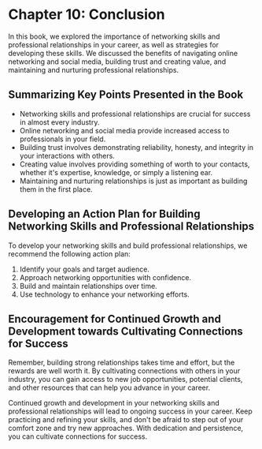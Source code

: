 Chapter 10: Conclusion
======================

In this book, we explored the importance of networking skills and professional relationships in your career, as well as strategies for developing these skills. We discussed the benefits of navigating online networking and social media, building trust and creating value, and maintaining and nurturing professional relationships.

Summarizing Key Points Presented in the Book
--------------------------------------------

* Networking skills and professional relationships are crucial for success in almost every industry.
* Online networking and social media provide increased access to professionals in your field.
* Building trust involves demonstrating reliability, honesty, and integrity in your interactions with others.
* Creating value involves providing something of worth to your contacts, whether it's expertise, knowledge, or simply a listening ear.
* Maintaining and nurturing relationships is just as important as building them in the first place.

Developing an Action Plan for Building Networking Skills and Professional Relationships
---------------------------------------------------------------------------------------

To develop your networking skills and build professional relationships, we recommend the following action plan:

1. Identify your goals and target audience.
2. Approach networking opportunities with confidence.
3. Build and maintain relationships over time.
4. Use technology to enhance your networking efforts.

Encouragement for Continued Growth and Development towards Cultivating Connections for Success
----------------------------------------------------------------------------------------------

Remember, building strong relationships takes time and effort, but the rewards are well worth it. By cultivating connections with others in your industry, you can gain access to new job opportunities, potential clients, and other resources that can help you advance in your career.

Continued growth and development in your networking skills and professional relationships will lead to ongoing success in your career. Keep practicing and refining your skills, and don't be afraid to step out of your comfort zone and try new approaches. With dedication and persistence, you can cultivate connections for success.

